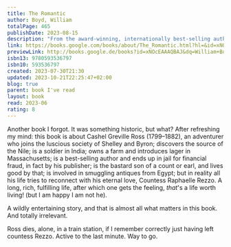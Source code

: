 ```yaml
---  
title: The Romantic  
author: Boyd, William  
totalPage: 465  
publishDate: 2023-08-15  
description: "From the award-winning, internationally best-selling author, a beguiling romp of a novel, at once intimate and panoramic, about the adventures and misadventures of a nineteenth-century everyman: Picaresque, big-hearted and moving, this is Boyd at the top of his game. —The Guardian One man, many livesx Cashel Greville Ross experiences more of everything than most, from the rapturous to the devastating, from surprising good luck to unexpected loss. Born in 1799, Cashel seeks his fortune across the turbulence of multiple continents, from County Cork to rural Massachusetts, from Waterloo to Zanzibar, embedded with the East Indian Army in Sri Lanka, sunning himself alongside the Romantic poets in Pisa. He travels the world as a soldier, a farmer, a felon, a writer, even a father. And he experiences all the vicissitudes of existence, including a once-in-a-lifetime love that will haunt the rest of his days. In the end, his great accomplishment is to discover who he truly is—which is the romance of life itself, and the beating heart of The Romantic."  
link: https://books.google.com/books/about/The_Romantic.html?hl=&id=xNOcEAAAQBAJ  
previewLink: http://books.google.de/books?id=xNOcEAAAQBAJ&dq=William+Boyd,+The+Romantic&hl=&as_pt=BOOKS&cd=2&source=gbs_api  
isbn13: 9780593536797  
isbn10: 593536797  
created: 2023-07-30T21:30  
updated: 2023-10-21T22:25:47+02:00  
blog: true  
parent: book I've read  
layout: book  
read: 2023-06  
rating: 8  
---  
```

  
Another book I forgot.  It was something historic, but what?  After refreshing my mind: this book is about Cashel Greville Ross (1799–1882), an adventurer who joins the luscious society of Shelley and Byron; discovers the source of the Nile; is a soldier in India; owns a farm and introduces lager in Massachusetts; is a best-selling author and ends up in jail for financial fraud, in fact by his publisher; is the bastard son of a count or earl, and lives good by that; is involved in smuggling antiques from Egypt; but in reality all his life tries to reconnect with his eternal love, Countess Raphaelle Rezzo.  A long, rich, fulfilling life, after which one gets the feeling, _that_'s a life worth living! (but I am happy I am not he).  
  
A wildly entertaining story, and that is almost all what matters in this book.  And totally irrelevant.  
  
Ross dies, alone, in a train station, if I remember correctly just having left countess Rezzo.  Active to the last minute.  Way to go.